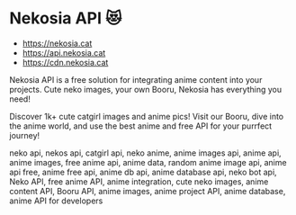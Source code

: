 # Nekosia API 😻
- https://nekosia.cat
- https://api.nekosia.cat
- https://cdn.nekosia.cat

Nekosia API is a free solution for integrating anime content into your projects. Cute neko images, your own Booru, Nekosia has everything you need!

Discover 1k+ cute catgirl images and anime pics! Visit our Booru, dive into the anime world, and use the best anime and free API for your purrfect journey!

neko api, nekos api, catgirl api, neko anime, anime images api, anime api, anime images, free anime api, anime data, random anime image api, anime api free, anime free api, anime db api, anime database api, neko bot api,
Neko API, free anime API, anime integration, cute neko images, anime content API, Booru API, anime images, anime project API, anime database, anime API for developers

